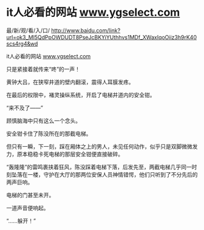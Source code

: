 # it人必看的网站 www.ygselect.com

最/新/观/看/入/口/ http://www.baidu.com/link?url=ok3_Ml5QdPpOWDUDT8PseJcBKYiYUthhvs1MDf_XWaxIqoOiiz3h9rK40scs4rg4&wd

it人必看的网站 www.ygselect.com

只是紧接着就传来“咚”的一声！

黄钟大吕，在狭窄井道的壁内翻滚，震得人耳膜发疼。

在最后的权限中，褚灵操纵系统，开启了电梯井道内的安全钳。

“来不及了——”

顾慎脑海中只有这么一个念头。

安全钳卡住了陈没所在的那截电梯。

但只有一瞬，下一刻，踩在厢体之上的男人，未见任何动作，似乎只是双脚微微发力，原本稳稳卡死电梯的那层安全钳便直接破碎。

“轰隆隆”的雷鸣裹挟着狂风，陈没踩着电梯下落，后发先至，两截电梯几乎同一时刻坠落在一楼，守护在大厅的那两位安保人员神情错愕，他们只听到了不分先后的两声巨响。

电梯的门甚至未开。

一道声音便响起。

“……躲开！”
